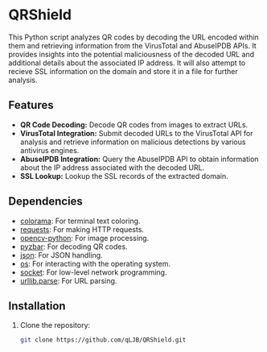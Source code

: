 # QRShield

This Python script analyzes QR codes by decoding the URL encoded within them and retrieving information from the VirusTotal and AbuseIPDB APIs. It provides insights into the potential maliciousness of the decoded URL and additional details about the associated IP address. It will also attempt to recieve SSL information on the domain and store it in a file for further analysis.

## Features

- **QR Code Decoding:** Decode QR codes from images to extract URLs.
- **VirusTotal Integration:** Submit decoded URLs to the VirusTotal API for analysis and retrieve information on malicious detections by various antivirus engines.
- **AbuseIPDB Integration:** Query the AbuseIPDB API to obtain information about the IP address associated with the decoded URL.
- **SSL Lookup:** Lookup the SSL records of the extracted domain.

## Dependencies

- [colorama](https://pypi.org/project/colorama/): For terminal text coloring.
- [requests](https://pypi.org/project/requests/): For making HTTP requests.
- [opencv-python](https://pypi.org/project/opencv-python/): For image processing.
- [pyzbar](https://pypi.org/project/pyzbar/): For decoding QR codes.
- [json](https://docs.python.org/3/library/json.html): For JSON handling.
- [os](https://docs.python.org/3/library/os.html): For interacting with the operating system.
- [socket](https://docs.python.org/3/library/socket.html): For low-level network programming.
- [urllib.parse](https://docs.python.org/3/library/urllib.parse.html): For URL parsing.


## Installation

1. Clone the repository:

   ```bash
   git clone https://github.com/qLJB/QRShield.git

